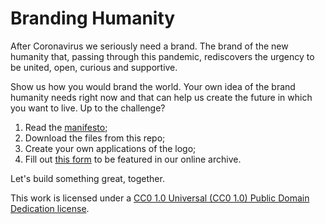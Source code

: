 # Branding Humanity

After Coronavirus we seriously need a brand.
The brand of the new humanity that, passing through this pandemic, rediscovers the urgency to be united, open, curious and supportive.

Show us how you would brand the world. Your own idea of the brand humanity needs right now and that can help us create the future in which you want to live.
Up to the challenge?

1. Read the [manifesto](https://medium.com/redshirts/dear-humanity-after-coronavirus-you-seriously-need-a-brand-c061408797d2);
2. Download the files from this repo;
3. Create your own applications of the logo;
4. Fill out [this form](https://forms.gle/4LMoJiZscyNaTyQSA) to be featured in our online archive.

Let's build something great, together.


This work is licensed under a [CC0 1.0 Universal (CC0 1.0) Public Domain Dedication license](https://creativecommons.org/publicdomain/zero/1.0/).
